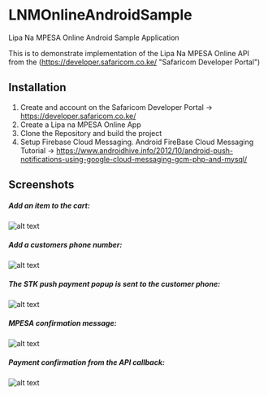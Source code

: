 # LNMOnlineAndroidSample
Lipa Na MPESA Online Android Sample Application

This is to demonstrate implementation of the Lipa Na MPESA Online API from the (https://developer.safaricom.co.ke/ "Safaricom Developer Portal")

##  Installation
1. Create and account on the Safaricom Developer Portal -> https://developer.safaricom.co.ke/
2. Create a Lipa na MPESA Online App
3. Clone the Repository and build the project
4. Setup Firebase Cloud Messaging. Android FireBase Cloud Messaging Tutorial -> https://www.androidhive.info/2012/10/android-push-notifications-using-google-cloud-messaging-gcm-php-and-mysql/

##  Screenshots

##### Add an item to the cart: 
![alt text](https://github.com/safaricom/LNMOnlineAndroidSample/blob/master/a.jpg "Screen A")

##### Add a customers phone number: 
![alt text](https://github.com/safaricom/LNMOnlineAndroidSample/blob/master/b.jpg "Screen B")

##### The STK push payment popup is sent to the customer phone: 
![alt text](https://github.com/safaricom/LNMOnlineAndroidSample/blob/master/c.jpg "Screen C")

##### MPESA confirmation message: 
![alt text](https://github.com/safaricom/LNMOnlineAndroidSample/blob/master/d.jpg "Screen D")

##### Payment confirmation from the API callback: 
![alt text](https://github.com/safaricom/LNMOnlineAndroidSample/blob/master/e.jpg "Screen E")
